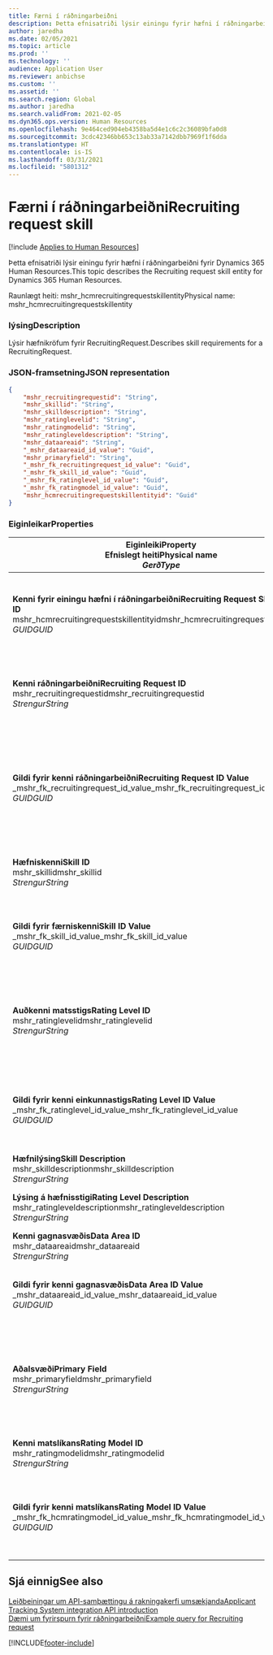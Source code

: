 ```yaml
---
title: Færni í ráðningarbeiðni
description: Þetta efnisatriði lýsir einingu fyrir hæfni í ráðningarbeiðni fyrir Dynamics 365 Human Resources.
author: jaredha
ms.date: 02/05/2021
ms.topic: article
ms.prod: ''
ms.technology: ''
audience: Application User
ms.reviewer: anbichse
ms.custom: ''
ms.assetid: ''
ms.search.region: Global
ms.author: jaredha
ms.search.validFrom: 2021-02-05
ms.dyn365.ops.version: Human Resources
ms.openlocfilehash: 9e464ced904eb4358ba5d4e1c6c2c36089bfa0d8
ms.sourcegitcommit: 3cdc42346bb653c13ab33a7142dbb7969f1f6dda
ms.translationtype: HT
ms.contentlocale: is-IS
ms.lasthandoff: 03/31/2021
ms.locfileid: "5801312"
---
```

# <a name="recruiting-request-skill"></a><span data-ttu-id="3d72d-103">Færni í ráðningarbeiðni</span><span class="sxs-lookup"><span data-stu-id="3d72d-103">Recruiting request skill</span></span>

[!include [Applies to Human Resources](../includes/applies-to-hr.md)]

<span data-ttu-id="3d72d-104">Þetta efnisatriði lýsir einingu fyrir hæfni í ráðningarbeiðni fyrir Dynamics 365 Human Resources.</span><span class="sxs-lookup"><span data-stu-id="3d72d-104">This topic describes the Recruiting request skill entity for Dynamics 365 Human Resources.</span></span>

<span data-ttu-id="3d72d-105">Raunlægt heiti: mshr_hcmrecruitingrequestskillentity</span><span class="sxs-lookup"><span data-stu-id="3d72d-105">Physical name: mshr_hcmrecruitingrequestskillentity</span></span>

### <a name="description"></a><span data-ttu-id="3d72d-106">lýsing</span><span class="sxs-lookup"><span data-stu-id="3d72d-106">Description</span></span>

<span data-ttu-id="3d72d-107">Lýsir hæfnikröfum fyrir RecruitingRequest.</span><span class="sxs-lookup"><span data-stu-id="3d72d-107">Describes skill requirements for a RecruitingRequest.</span></span>

### <a name="json-representation"></a><span data-ttu-id="3d72d-108">JSON-framsetning</span><span class="sxs-lookup"><span data-stu-id="3d72d-108">JSON representation</span></span>

```json
{
    "mshr_recruitingrequestid": "String",
    "mshr_skillid": "String",
    "mshr_skilldescription": "String",
    "mshr_ratinglevelid": "String",
    "mshr_ratingmodelid": "String",
    "mshr_ratingleveldescription": "String",
    "mshr_dataareaid": "String",
    "_mshr_dataareaid_id_value": "Guid",
    "mshr_primaryfield": "String",
    "_mshr_fk_recruitingrequest_id_value": "Guid",
    "_mshr_fk_skill_id_value": "Guid",
    "_mshr_fk_ratinglevel_id_value": "Guid",
    "_mshr_fk_ratingmodel_id_value": "Guid",
    "mshr_hcmrecruitingrequestskillentityid": "Guid"
}
```

### <a name="properties"></a><span data-ttu-id="3d72d-109">Eiginleikar</span><span class="sxs-lookup"><span data-stu-id="3d72d-109">Properties</span></span>

| <span data-ttu-id="3d72d-110">Eiginleiki</span><span class="sxs-lookup"><span data-stu-id="3d72d-110">Property</span></span><br><span data-ttu-id="3d72d-111">**Efnislegt heiti**</span><span class="sxs-lookup"><span data-stu-id="3d72d-111">**Physical name**</span></span><br><span data-ttu-id="3d72d-112">**_Gerð_**</span><span class="sxs-lookup"><span data-stu-id="3d72d-112">**_Type_**</span></span> | <span data-ttu-id="3d72d-113">Nota</span><span class="sxs-lookup"><span data-stu-id="3d72d-113">Use</span></span> | <span data-ttu-id="3d72d-114">lýsing</span><span class="sxs-lookup"><span data-stu-id="3d72d-114">Description</span></span> |
| --- | --- | --- |
| <span data-ttu-id="3d72d-115">**Kenni fyrir einingu hæfni í ráðningarbeiðni**</span><span class="sxs-lookup"><span data-stu-id="3d72d-115">**Recruiting Request Skill Entity ID**</span></span><br><span data-ttu-id="3d72d-116">mshr_hcmrecruitingrequestskillentityid</span><span class="sxs-lookup"><span data-stu-id="3d72d-116">mshr_hcmrecruitingrequestskillentityid</span></span><br><span data-ttu-id="3d72d-117">*GUID*</span><span class="sxs-lookup"><span data-stu-id="3d72d-117">*GUID*</span></span> | <span data-ttu-id="3d72d-118">Lesa eingöngu</span><span class="sxs-lookup"><span data-stu-id="3d72d-118">Read-only</span></span><br><span data-ttu-id="3d72d-119">Krafa</span><span class="sxs-lookup"><span data-stu-id="3d72d-119">Required</span></span> | <span data-ttu-id="3d72d-120">Einkvæmt kerfismyndað kenni fyrir færsluna **Hæfni í ráðningarbeiðni**.</span><span class="sxs-lookup"><span data-stu-id="3d72d-120">System-generated unique identifier for the **Recruiting Request Skill** record.</span></span> |
| <span data-ttu-id="3d72d-121">**Kenni ráðningarbeiðni**</span><span class="sxs-lookup"><span data-stu-id="3d72d-121">**Recruiting Request ID**</span></span><br><span data-ttu-id="3d72d-122">mshr_recruitingrequestid</span><span class="sxs-lookup"><span data-stu-id="3d72d-122">mshr_recruitingrequestid</span></span><br><span data-ttu-id="3d72d-123">*Strengur*</span><span class="sxs-lookup"><span data-stu-id="3d72d-123">*String*</span></span> | <span data-ttu-id="3d72d-124">Einskrifanlegt</span><span class="sxs-lookup"><span data-stu-id="3d72d-124">Write-once</span></span><br><span data-ttu-id="3d72d-125">Krafa</span><span class="sxs-lookup"><span data-stu-id="3d72d-125">Required</span></span> | <span data-ttu-id="3d72d-126">Einkvæmt lesanlegt kenni tengdrar ráðningarbeiðni.</span><span class="sxs-lookup"><span data-stu-id="3d72d-126">The user-readable unique identifier of the associated recruiting request.</span></span> |
| <span data-ttu-id="3d72d-127">**Gildi fyrir kenni ráðningarbeiðni**</span><span class="sxs-lookup"><span data-stu-id="3d72d-127">**Recruiting Request ID Value**</span></span><br><span data-ttu-id="3d72d-128">_mshr_fk_recruitingrequest_id_value</span><span class="sxs-lookup"><span data-stu-id="3d72d-128">_mshr_fk_recruitingrequest_id_value</span></span><br><span data-ttu-id="3d72d-129">*GUID*</span><span class="sxs-lookup"><span data-stu-id="3d72d-129">*GUID*</span></span> | <span data-ttu-id="3d72d-130">Lesa eingöngu</span><span class="sxs-lookup"><span data-stu-id="3d72d-130">Read-only</span></span><br><span data-ttu-id="3d72d-131">Krafa</span><span class="sxs-lookup"><span data-stu-id="3d72d-131">Required</span></span><br> <span data-ttu-id="3d72d-132">Framandlykill: mshr_hcmrecruitingrequestentityid of mshr_hcmrecruitingrequestentity eining</span><span class="sxs-lookup"><span data-stu-id="3d72d-132">Foreign key: mshr_hcmrecruitingrequestentityid of mshr_hcmrecruitingrequestentity entity</span></span> | <span data-ttu-id="3d72d-133">Einkvæmt kerfismyndað kenni tengdrar ráðningarbeiðni.</span><span class="sxs-lookup"><span data-stu-id="3d72d-133">System-generated unique identifier of the associated recruiting request.</span></span> |
| <span data-ttu-id="3d72d-134">**Hæfniskenni**</span><span class="sxs-lookup"><span data-stu-id="3d72d-134">**Skill ID**</span></span><br><span data-ttu-id="3d72d-135">mshr_skillid</span><span class="sxs-lookup"><span data-stu-id="3d72d-135">mshr_skillid</span></span><br><span data-ttu-id="3d72d-136">*Strengur*</span><span class="sxs-lookup"><span data-stu-id="3d72d-136">*String*</span></span><br> | <span data-ttu-id="3d72d-137">Einskrifanlegt</span><span class="sxs-lookup"><span data-stu-id="3d72d-137">Write-once</span></span><br><span data-ttu-id="3d72d-138">Krafa</span><span class="sxs-lookup"><span data-stu-id="3d72d-138">Required</span></span> | <span data-ttu-id="3d72d-139">Einkvæmt lesanlegt kenni áskilinnar hæfni.</span><span class="sxs-lookup"><span data-stu-id="3d72d-139">The user-readable unique identifier of the required skill.</span></span> |
| <span data-ttu-id="3d72d-140">**Gildi fyrir færniskenni**</span><span class="sxs-lookup"><span data-stu-id="3d72d-140">**Skill ID Value**</span></span><br><span data-ttu-id="3d72d-141">_mshr_fk_skill_id_value</span><span class="sxs-lookup"><span data-stu-id="3d72d-141">_mshr_fk_skill_id_value</span></span><br><span data-ttu-id="3d72d-142">*GUID*</span><span class="sxs-lookup"><span data-stu-id="3d72d-142">*GUID*</span></span> | <span data-ttu-id="3d72d-143">Lesa eingöngu</span><span class="sxs-lookup"><span data-stu-id="3d72d-143">Read-only</span></span><br><span data-ttu-id="3d72d-144">Krafa</span><span class="sxs-lookup"><span data-stu-id="3d72d-144">Required</span></span><br><span data-ttu-id="3d72d-145">Framandlykill: mshr_hcmskillentityid of mshr_hcmskillentity eining</span><span class="sxs-lookup"><span data-stu-id="3d72d-145">Foreign key: mshr_hcmskillentityid of mshr_hcmskillentity entity</span></span> | <span data-ttu-id="3d72d-146">Einkvæmt kerfismyndað kenni áskildrar hæfni.</span><span class="sxs-lookup"><span data-stu-id="3d72d-146">System-generated unique identifier of the required skill.</span></span> |
| <span data-ttu-id="3d72d-147">**Auðkenni matsstigs**</span><span class="sxs-lookup"><span data-stu-id="3d72d-147">**Rating Level ID**</span></span><br><span data-ttu-id="3d72d-148">mshr_ratinglevelid</span><span class="sxs-lookup"><span data-stu-id="3d72d-148">mshr_ratinglevelid</span></span><br><span data-ttu-id="3d72d-149">*Strengur*</span><span class="sxs-lookup"><span data-stu-id="3d72d-149">*String*</span></span> | <span data-ttu-id="3d72d-150">Einskrifanlegt</span><span class="sxs-lookup"><span data-stu-id="3d72d-150">Write-once</span></span><br><span data-ttu-id="3d72d-151">Valfrjálst</span><span class="sxs-lookup"><span data-stu-id="3d72d-151">Optional</span></span> | <span data-ttu-id="3d72d-152">Áskilið stiggildi hæfni sem er valið fyrir starfið byggt á matslíkaninu sem úthlutað er á hæfnina.</span><span class="sxs-lookup"><span data-stu-id="3d72d-152">The required skill level value selected for the job, based on the rating model assigned to the skill.</span></span> |
| <span data-ttu-id="3d72d-153">**Gildi fyrir kenni einkunnastigs**</span><span class="sxs-lookup"><span data-stu-id="3d72d-153">**Rating Level ID Value**</span></span><br><span data-ttu-id="3d72d-154">_mshr_fk_ratinglevel_id_value</span><span class="sxs-lookup"><span data-stu-id="3d72d-154">_mshr_fk_ratinglevel_id_value</span></span><br><span data-ttu-id="3d72d-155">*GUID*</span><span class="sxs-lookup"><span data-stu-id="3d72d-155">*GUID*</span></span> | <span data-ttu-id="3d72d-156">Lesa eingöngu</span><span class="sxs-lookup"><span data-stu-id="3d72d-156">Read-only</span></span><br><span data-ttu-id="3d72d-157">Valfrjálst</span><span class="sxs-lookup"><span data-stu-id="3d72d-157">Optional</span></span><br><span data-ttu-id="3d72d-158">Framandlykill: mshr_hcmratinglevelentityid of mshr_hcmratinglevelentity eining</span><span class="sxs-lookup"><span data-stu-id="3d72d-158">Foreign key: mshr_hcmratinglevelentityid of mshr_hcmratinglevelentity entity</span></span> | <span data-ttu-id="3d72d-159">Einkvæmt kerfismyndað kenni fyrir stigið.</span><span class="sxs-lookup"><span data-stu-id="3d72d-159">System-generated unique identifier for the level.</span></span> |
| <span data-ttu-id="3d72d-160">**Hæfnilýsing**</span><span class="sxs-lookup"><span data-stu-id="3d72d-160">**Skill Description**</span></span><br><span data-ttu-id="3d72d-161">mshr_skilldescription</span><span class="sxs-lookup"><span data-stu-id="3d72d-161">mshr_skilldescription</span></span><br><span data-ttu-id="3d72d-162">*Strengur*</span><span class="sxs-lookup"><span data-stu-id="3d72d-162">*String*</span></span> | <span data-ttu-id="3d72d-163">Lesa eingöngu</span><span class="sxs-lookup"><span data-stu-id="3d72d-163">Read-only</span></span><br><span data-ttu-id="3d72d-164">Krafa</span><span class="sxs-lookup"><span data-stu-id="3d72d-164">Required</span></span> | <span data-ttu-id="3d72d-165">Hæfnislýsing.</span><span class="sxs-lookup"><span data-stu-id="3d72d-165">The skill description.</span></span> |
| <span data-ttu-id="3d72d-166">**Lýsing á hæfnisstigi**</span><span class="sxs-lookup"><span data-stu-id="3d72d-166">**Rating Level Description**</span></span><br><span data-ttu-id="3d72d-167">mshr_ratingleveldescription</span><span class="sxs-lookup"><span data-stu-id="3d72d-167">mshr_ratingleveldescription</span></span><br><span data-ttu-id="3d72d-168">*Strengur*</span><span class="sxs-lookup"><span data-stu-id="3d72d-168">*String*</span></span> | <span data-ttu-id="3d72d-169">Lesa eingöngu</span><span class="sxs-lookup"><span data-stu-id="3d72d-169">Read-only</span></span><br><span data-ttu-id="3d72d-170">Valfrjálst</span><span class="sxs-lookup"><span data-stu-id="3d72d-170">Optional</span></span> | <span data-ttu-id="3d72d-171">Lýsing á völdu hæfnisstigi.</span><span class="sxs-lookup"><span data-stu-id="3d72d-171">The description of the selected skill level.</span></span> |
| <span data-ttu-id="3d72d-172">**Kenni gagnasvæðis**</span><span class="sxs-lookup"><span data-stu-id="3d72d-172">**Data Area ID**</span></span><br><span data-ttu-id="3d72d-173">mshr_dataareaid</span><span class="sxs-lookup"><span data-stu-id="3d72d-173">mshr_dataareaid</span></span><br><span data-ttu-id="3d72d-174">*Strengur*</span><span class="sxs-lookup"><span data-stu-id="3d72d-174">*String*</span></span> | <span data-ttu-id="3d72d-175">Lesa/skrifa</span><span class="sxs-lookup"><span data-stu-id="3d72d-175">Read/write</span></span><br><span data-ttu-id="3d72d-176">Valfrjálst</span><span class="sxs-lookup"><span data-stu-id="3d72d-176">Optional</span></span> | <span data-ttu-id="3d72d-177">Tilgreinir lögaðilann (fyrirtækið).</span><span class="sxs-lookup"><span data-stu-id="3d72d-177">Specifies the legal entity (company).</span></span> |
| <span data-ttu-id="3d72d-178">**Gildi fyrir kenni gagnasvæðis**</span><span class="sxs-lookup"><span data-stu-id="3d72d-178">**Data Area ID Value**</span></span><br><span data-ttu-id="3d72d-179">_mshr_dataareaid_id_value</span><span class="sxs-lookup"><span data-stu-id="3d72d-179">_mshr_dataareaid_id_value</span></span><br><span data-ttu-id="3d72d-180">*GUID*</span><span class="sxs-lookup"><span data-stu-id="3d72d-180">*GUID*</span></span> | <span data-ttu-id="3d72d-181">Lesa eingöngu</span><span class="sxs-lookup"><span data-stu-id="3d72d-181">Read-only</span></span><br><span data-ttu-id="3d72d-182">Valfrjálst</span><span class="sxs-lookup"><span data-stu-id="3d72d-182">Optional</span></span><br><span data-ttu-id="3d72d-183">Framandlykill: cdm_companyid of cdm_company entity</span><span class="sxs-lookup"><span data-stu-id="3d72d-183">Foreign key: cdm_companyid of cdm_company entity</span></span> | <span data-ttu-id="3d72d-184">Kerfismyndað GUID-gildi sem tilgreinir lögaðilann (fyrirtækið).</span><span class="sxs-lookup"><span data-stu-id="3d72d-184">System-generated GUID value identifying the legal entity (company).</span></span> |
| <span data-ttu-id="3d72d-185">**Aðalsvæði**</span><span class="sxs-lookup"><span data-stu-id="3d72d-185">**Primary Field**</span></span><br><span data-ttu-id="3d72d-186">mshr_primaryfield</span><span class="sxs-lookup"><span data-stu-id="3d72d-186">mshr_primaryfield</span></span><br><span data-ttu-id="3d72d-187">*Strengur*</span><span class="sxs-lookup"><span data-stu-id="3d72d-187">*String*</span></span> | <span data-ttu-id="3d72d-188">Lesa eingöngu</span><span class="sxs-lookup"><span data-stu-id="3d72d-188">Read-only</span></span><br><span data-ttu-id="3d72d-189">Krafa</span><span class="sxs-lookup"><span data-stu-id="3d72d-189">Required</span></span> | <span data-ttu-id="3d72d-190">Samsetning á gildi ráðningarbeiðni og kenni hæfni sem önnur aðferð til að auðkenna færsluna.</span><span class="sxs-lookup"><span data-stu-id="3d72d-190">Concatenation of Recruiting Request value and Skill ID as another method to uniquely identify the record.</span></span> |
| <span data-ttu-id="3d72d-191">**Kenni matslíkans**</span><span class="sxs-lookup"><span data-stu-id="3d72d-191">**Rating Model ID**</span></span><br><span data-ttu-id="3d72d-192">mshr_ratingmodelid</span><span class="sxs-lookup"><span data-stu-id="3d72d-192">mshr_ratingmodelid</span></span><br><span data-ttu-id="3d72d-193">*Strengur*</span><span class="sxs-lookup"><span data-stu-id="3d72d-193">*String*</span></span> | <span data-ttu-id="3d72d-194">Lesa-skrifa</span><span class="sxs-lookup"><span data-stu-id="3d72d-194">Read-write</span></span><br><span data-ttu-id="3d72d-195">Krafa</span><span class="sxs-lookup"><span data-stu-id="3d72d-195">Required</span></span> | <span data-ttu-id="3d72d-196">Matslíkanið sem notað er til að meta hæfnina.</span><span class="sxs-lookup"><span data-stu-id="3d72d-196">The rating model used to rate the skill.</span></span> |
| <span data-ttu-id="3d72d-197">**Gildi fyrir kenni matslíkans**</span><span class="sxs-lookup"><span data-stu-id="3d72d-197">**Rating Model ID Value**</span></span><br><span data-ttu-id="3d72d-198">_mshr_fk_hcmratingmodel_id_value</span><span class="sxs-lookup"><span data-stu-id="3d72d-198">_mshr_fk_hcmratingmodel_id_value</span></span><br><span data-ttu-id="3d72d-199">*GUID*</span><span class="sxs-lookup"><span data-stu-id="3d72d-199">*GUID*</span></span> | <span data-ttu-id="3d72d-200">Lesa eingöngu</span><span class="sxs-lookup"><span data-stu-id="3d72d-200">Read-only</span></span><br><span data-ttu-id="3d72d-201">Krafa</span><span class="sxs-lookup"><span data-stu-id="3d72d-201">Required</span></span><br><span data-ttu-id="3d72d-202">Framandlykill: mshr_hcmratingmodelentityid of mshr_hcmratingmodelentity eining</span><span class="sxs-lookup"><span data-stu-id="3d72d-202">Foreign key: mshr_hcmratingmodelentityid of mshr_hcmratingmodelentity entity</span></span> | <span data-ttu-id="3d72d-203">Einkvæmt kerfismyndað kenni matslíkansins sem notað er til að meta hæfnina.</span><span class="sxs-lookup"><span data-stu-id="3d72d-203">System-generated unique identifier of the rating model used to rate the skill.</span></span> |

## <a name="see-also"></a><span data-ttu-id="3d72d-204">Sjá einnig</span><span class="sxs-lookup"><span data-stu-id="3d72d-204">See also</span></span>

[<span data-ttu-id="3d72d-205">Leiðbeiningar um API-samþættingu á rakningakerfi umsækjanda</span><span class="sxs-lookup"><span data-stu-id="3d72d-205">Applicant Tracking System integration API introduction</span></span>](hr-admin-integration-ats-api-introduction.md)<br>
[<span data-ttu-id="3d72d-206">Dæmi um fyrirspurn fyrir ráðningarbeiðni</span><span class="sxs-lookup"><span data-stu-id="3d72d-206">Example query for Recruiting request</span></span>](hr-admin-integration-ats-api-recruiting-request-example-query.md)


[!INCLUDE[footer-include](../includes/footer-banner.md)]